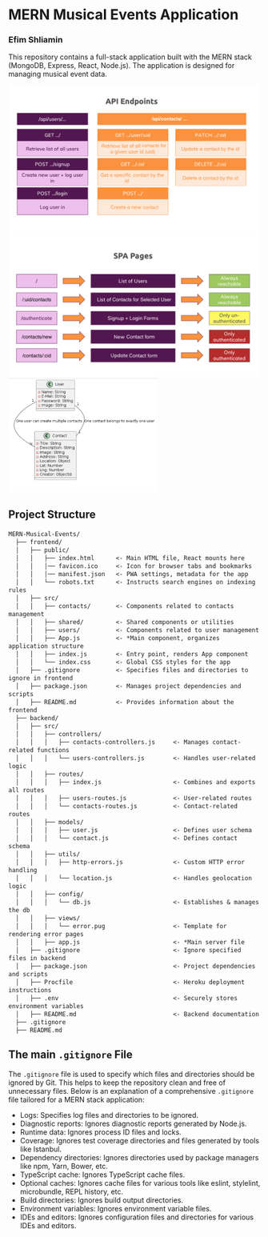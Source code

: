 # MERN Musical Events Application

### Efim Shliamin

This repository contains a full-stack application built with the MERN stack (MongoDB, Express, React, Node.js). The application is designed for managing musical event data.


![idea2](images/idea2.png)
![idea3](images/idea3.png)
<img src="images/idea1.png" alt="Idea 1" width="300"/>

## Project Structure

```plaintext
MERN-Musical-Events/
  ├── frontend/
  │   ├── public/
  │   │   ├── index.html      <- Main HTML file, React mounts here
  │   │   │── favicon.ico     <- Icon for browser tabs and bookmarks
  │   │   │── manifest.json   <- PWA settings, metadata for the app
  │   │   └── robots.txt      <- Instructs search engines on indexing rules
  │   ├── src/
  │   │   ├── contacts/       <- Components related to contacts management
  │   │   ├── shared/         <- Shared components or utilities
  │   │   ├── users/          <- Components related to user management
  │   │   ├── App.js          <- *Main component, organizes application structure
  │   │   ├── index.js        <- Entry point, renders App component
  │   │   └── index.css       <- Global CSS styles for the app
  │   ├── .gitignore          <- Specifies files and directories to ignore in frontend
  │   ├── package.json        <- Manages project dependencies and scripts
  │   ├── README.md           <- Provides information about the frontend
  ├── backend/
  │   ├── src/
  │   │   ├── controllers/
  │   │   │   ├── contacts-controllers.js     <- Manages contact-related functions
  │   │   │   └── users-controllers.js        <- Handles user-related logic
  │   │   ├── routes/
  │   │   │   ├── index.js                    <- Combines and exports all routes
  │   │   │   ├── users-routes.js             <- User-related routes
  │   │   │   └── contacts-routes.js          <- Contact-related routes
  │   │   ├── models/
  │   │   │   ├── user.js                     <- Defines user schema
  │   │   │   └── contact.js                  <- Defines contact schema
  │   │   ├── utils/
  │   │   │   ├── http-errors.js              <- Custom HTTP error handling
  │   │   │   └── location.js                 <- Handles geolocation logic
  │   │   ├── config/
  │   │   │   └── db.js                       <- Establishes & manages the db
  │   │   ├── views/
  │   │   │   └── error.pug                   <- Template for rendering error pages
  │   │   ├── app.js                          <- *Main server file
  │   ├── .gitignore                          <- Ignore specified files in backend
  │   ├── package.json                        <- Project dependencies and scripts
  │   ├── Procfile                            <- Heroku deployment instructions
  │   ├── .env                                <- Securely stores environment variables
  │   ├── README.md                           <- Backend documentation
  ├── .gitignore
  ├── README.md
```

## The main ```.gitignore``` File

The ```.gitignore``` file is used to specify which files and directories should be ignored by Git. This helps to keep the repository clean and free of unnecessary files. Below is an explanation of a comprehensive ```.gitignore``` file tailored for a MERN stack application:

- Logs: Specifies log files and directories to be ignored.
- Diagnostic reports: Ignores diagnostic reports generated by Node.js.
- Runtime data: Ignores process ID files and locks.
- Coverage: Ignores test coverage directories and files generated by tools like Istanbul.
- Dependency directories: Ignores directories used by package managers like npm, Yarn, Bower, etc.
- TypeScript cache: Ignores TypeScript cache files.
- Optional caches: Ignores cache files for various tools like eslint, stylelint, microbundle, REPL history, etc.
- Build directories: Ignores build output directories.
- Environment variables: Ignores environment variable files.
- IDEs and editors: Ignores configuration files and directories for various IDEs and editors.


